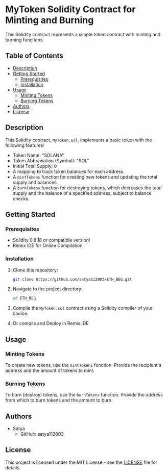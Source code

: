 
# MyToken Solidity Contract for Minting and Burning

This Solidity contract represents a simple token contract with minting and burning functions.

## Table of Contents

- [Description](#description)
- [Getting Started](#getting-started)
  - [Prerequisites](#prerequisites)
  - [Installation](#installation)
- [Usage](#usage)
  - [Minting Tokens](#minting-tokens)
  - [Burning Tokens](#burning-tokens)
- [Authors](#authors)
- [License](#license)

## Description

This Solidity contract, `MyToken.sol`, implements a basic token with the following features:

- Token Name: "SOLANA"
- Token Abbreviation (Symbol): "SOL"
- Initial Total Supply: 0
- A mapping to track token balances for each address.
- A `mintTokens` function for creating new tokens and updating the total supply and balances.
- A `burnTokens` function for destroying tokens, which decreases the total supply and the balance of a specified address, subject to balance checks.

## Getting Started

### Prerequisites

- Solidity 0.8.18 or compatible versionl
- Remix IDE for Online Compilation

### Installation

1. Clone this repository:

   ```bash
   git clone https://github.com/satya112003/ETH_BEG.git
   ```

2. Navigate to the project directory:

   ```bash
   cd ETH_BEG
   ```

3. Compile the `MyToken.sol` contract using a Solidity compiler of your choice.
4. Or compile and Deploy in Remix IDE

## Usage

### Minting Tokens

To create new tokens, use the `mintTokens` function. Provide the recipient's address and the amount of tokens to mint.

### Burning Tokens

To burn (destroy) tokens, use the `burnTokens` function. Provide the address from which to burn tokens and the amount to burn.

## Authors

- Satya 
  - GitHub: satya112003

## License

This project is licensed under the MIT License - see the [LICENSE](LICENSE) file for details.
```
